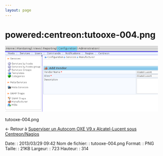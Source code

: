 ```yaml
---
layout: page
---
```


powered:centreon:tutooxe-004.png
================================

[![tutooxe-004.png](../../../assets/media/powered/centreon/tutooxe-004.png@cache=&w=723&h=314 "tutooxe-004.png")](../../../assets/media/powered/centreon/tutooxe-004.png@cache= "Afficher le fichier original")

tutooxe-004.png

← Retour à [Superviser un Autocom OXE V9.x Alcatel-Lucent sous
Centreon/Nagios](../../../centreon/superviser-oxe-alcatel.html "centreon:superviser-oxe-alcatel")

Date:
:   2013/03/29 09:42
Nom de fichier:
:   tutooxe-004.png
Format:
:   PNG
Taille:
:   21KB
Largeur:
:   723
Hauteur:
:   314

